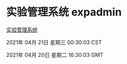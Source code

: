 # 实验管理系统 expadmin
[实验管理系统](http://:56808/expadmin-782313d2-e1b1-4ea7-932e-3a55e6a1a4d0/)

2021年 04月 21日 星期三 00:30:03 CST

2021年 04月 20日 星期二 16:30:03 GMT
